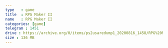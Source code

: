 ```yaml
---
type   : game
title  : RPG Maker II
name   : RPG Maker II
categories: [game]
telegram : 1451
drive : https://archive.org/0/items/ps2usaredump1_20200816_1458/RPG%20Maker%203.7z
size : 136 MB
---
```



